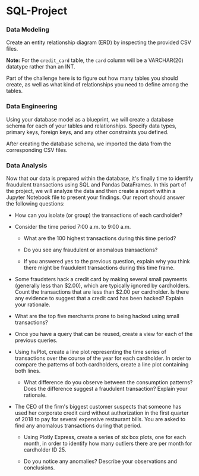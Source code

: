 # SQL-Project

### Data Modeling

Create an entity relationship diagram (ERD) by inspecting the provided CSV files.

**Note:** For the `credit_card` table, the `card` column will be a VARCHAR(20) datatype rather than an INT.

Part of the challenge here is to figure out how many tables you should create, as well as what kind of relationships you need to define among the tables.

### Data Engineering

Using your database model as a blueprint, we will create a database schema for each of your tables and relationships. Specify data types, primary keys, foreign keys, and any other constraints you defined.

After creating the database schema, we imported the data from the corresponding CSV files.

### Data Analysis

Now that our data is prepared within the database, it's finally time to identify fraudulent transactions using SQL and Pandas DataFrames. In this part of the project, we will analyze the data and then create a report within a Jupyter Notebook file to present your findings. Our report should answer the following questions:

* How can you isolate (or group) the transactions of each cardholder?

* Consider the time period 7:00 a.m. to 9:00 a.m.

  * What are the 100 highest transactions during this time period?

  * Do you see any fraudulent or anomalous transactions?

  * If you answered yes to the previous question, explain why you think there might be fraudulent transactions during this time frame.

* Some fraudsters hack a credit card by making several small payments (generally less than $2.00), which are typically ignored by cardholders. Count the transactions that are less than $2.00 per cardholder. Is there any evidence to suggest that a credit card has been hacked? Explain your rationale.

* What are the top five merchants prone to being hacked using small transactions?

* Once you have a query that can be reused, create a view for each of the previous queries.

* Using hvPlot, create a line plot representing the time series of transactions over the course of the year for each cardholder. In order to compare the patterns of both cardholders, create a line plot containing both lines.

  * What difference do you observe between the consumption patterns? Does the difference suggest a fraudulent transaction? Explain your rationale.

* The CEO of the firm's biggest customer suspects that someone has used her corporate credit card without authorization in the first quarter of 2018 to pay for several expensive restaurant bills. You are asked to find any anomalous transactions during that period.

  * Using Plotly Express, create a series of six box plots, one for each month, in order to identify how many outliers there are per month for cardholder ID 25.

  * Do you notice any anomalies? Describe your observations and conclusions.
